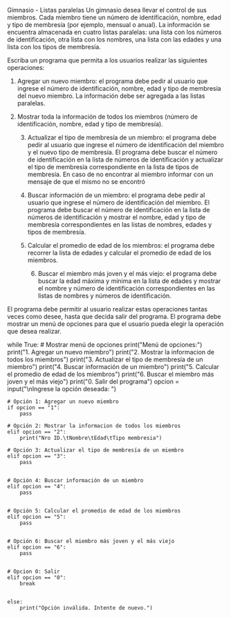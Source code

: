 ﻿Gimnasio - Listas paralelas
Un gimnasio desea llevar el control de sus miembros. Cada miembro tiene un número de identificación, nombre, edad y tipo de membresía (por ejemplo, mensual o anual). La información se encuentra almacenada en cuatro listas paralelas: una lista con los números de identificación, otra lista con los nombres, una lista con las edades y una lista con los tipos de membresía.


Escriba un programa que permita a los usuarios realizar las siguientes operaciones:


1. Agregar un nuevo miembro: el programa debe pedir al usuario que ingrese el número de identificación, nombre, edad y tipo de membresía del nuevo miembro. La información debe ser agregada a las listas paralelas.

2. Mostrar toda la información de todos los miembros (número de identificación, nombre, edad y tipo de membresía).


   3. Actualizar el tipo de membresía de un miembro: el programa debe pedir al usuario que ingrese el número de identificación del miembro y el nuevo tipo de membresía. El programa debe buscar el número de identificación en la lista de números de identificación y actualizar el tipo de membresía correspondiente en la lista de tipos de membresía. En caso de no encontrar al miembro informar con un mensaje de que el mismo no se encontró


   4. Buscar información de un miembro: el programa debe pedir al usuario que ingrese el número de identificación del miembro. El programa debe buscar el número de identificación en la lista de números de identificación y mostrar el nombre, edad y tipo de membresía correspondientes en las listas de nombres, edades y tipos de membresía.

   5. Calcular el promedio de edad de los miembros: el programa debe recorrer la lista de edades y calcular el promedio de edad de los miembros.


      6. Buscar el miembro más joven y el más viejo: el programa debe buscar la edad máxima y mínima en la lista de edades y mostrar el nombre y número de identificación correspondientes en las listas de nombres y números de identificación.


El programa debe permitir al usuario realizar estas operaciones tantas veces como desee, hasta que decida salir del programa. El programa debe mostrar un menú de opciones para que el usuario pueda elegir la operación que desea realizar.




while True:
    # Mostrar menú de opciones
    print("Menú de opciones:")
    print("1. Agregar un nuevo miembro")
    print("2. Mostrar la informacion de todos los miembros")
    print("3. Actualizar el tipo de membresía de un miembro")
    print("4. Buscar información de un miembro")
    print("5. Calcular el promedio de edad de los miembros")
    print("6. Buscar el miembro más joven y el más viejo")
    print("0. Salir del programa")
    opcion = input("\nIngrese la opción deseada: ")


    # Opción 1: Agregar un nuevo miembro
    if opcion == "1":
        pass
       
    # Opción 2: Mostrar la informacion de todos los miembros
    elif opcion == "2":
        print("Nro ID.\tNombre\tEdad\tTipo membresia")
       
    # Opción 3: Actualizar el tipo de membresía de un miembro
    elif opcion == "3":
        pass


    # Opción 4: Buscar información de un miembro
    elif opcion == "4":
        pass


    # Opción 5: Calcular el promedio de edad de los miembros
    elif opcion == "5":
        pass


    # Opción 6: Buscar el miembro más joven y el más viejo
    elif opcion == "6":
        pass


    # Opcion 0: Salir
    elif opcion == "0":
        break


    else:
        print("Opción inválida. Intente de nuevo.")